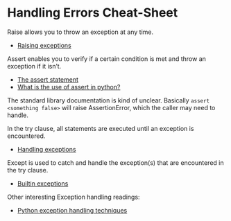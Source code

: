 # Handling Errors Cheat-Sheet

Raise allows you to throw an exception at any time.
- [Raising exceptions](https://docs.python.org/3/tutorial/errors.html#raising-exceptions)

Assert enables you to verify if a certain condition is met and throw an exception if it isn’t.

- [The assert statement](https://docs.python.org/3/reference/simple_stmts.html#the-assert-statement)
- [What is the use of assert in python?](https://stackoverflow.com/questions/5142418/what-is-the-use-of-assert-in-python)

The standard library documentation is kind of unclear. Basically `assert <something false>` will raise AssertionError, which the caller may need to handle.

In the try clause, all statements are executed until an exception is encountered.

- [Handling exceptions](https://docs.python.org/3/tutorial/errors.html#handling-exceptions)

Except is used to catch and handle the exception(s) that are encountered in the try clause.

- [Builtin exceptions](https://docs.python.org/3/library/exceptions.html#bltin-exceptions)

Other interesting Exception handling readings:

- [Python exception handling techniques](https://doughellmann.com/posts/python-exception-handling-techniques/)